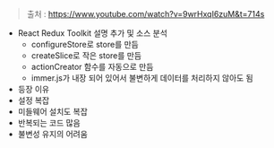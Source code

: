 > 출처 : https://www.youtube.com/watch?v=9wrHxqI6zuM&t=714s
- React Redux Toolkit 설명 추가 및 소스 분석
  - configureStore로 store를 만듬   
  - createSlice로 작은 store를 만듬   
  - actionCreator 함수를 자동으로 만듬   
  - immer.js가 내장 되어 있어서 불변하게 데이터를 처리하지 않아도 됨
- 등장 이유
- 설정 복잡
- 미들웨어 설치도 복잡
- 반복되는 코드 많음
- 불변성 유지의 어려움
